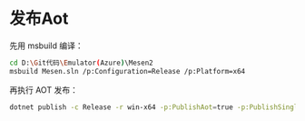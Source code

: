 # 发布Aot

先用 msbuild 编译：
```bash
cd D:\Git代码\Emulator(Azure)\Mesen2
msbuild Mesen.sln /p:Configuration=Release /p:Platform=x64
```
再执行 AOT 发布：
```bash
dotnet publish -c Release -r win-x64 -p:PublishAot=true -p:PublishSingleFile=false -p:SelfContained=true
```